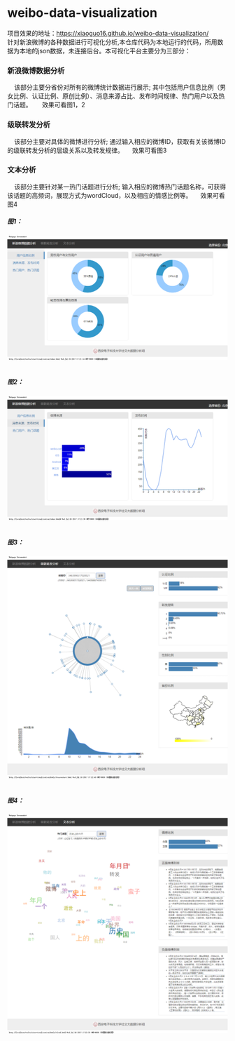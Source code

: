 weibo-data-visualization
=================================== 
项目效果的地址：https://xiaoguo16.github.io/weibo-data-visualization/  <br />
针对新浪微博的各种数据进行可视化分析,本仓库代码为本地运行的代码，所用数据为本地的json数据，未连接后台。本可视化平台主要分为三部分：
### 新浪微博数据分析
     该部分主要分省份对所有的微博统计数据进行展示;
     其中包括用户信息比例（男女比例、认证比例、原创比例）、消息来源占比、发布时间规律、热门用户以及热门话题。 
     效果可看图1，2
### 级联转发分析 
     该部分主要对具体的微博进行分析;
     通过输入相应的微博ID，获取有关该微博ID的级联转发分析的层级关系以及转发规律。
     效果可看图3
### 文本分析
     该部分主要针对某一热门话题进行分析;
     输入相应的微博热门话题名称，可获得该话题的高频词，展现方式为wordCloud，以及相应的情感比例等。
     效果可看图4
##### 图1：
![用户信息比例](https://github.com/xiaoguo16/weibo-data-visualization/blob/master/result/%E7%94%A8%E6%88%B7%E4%BF%A1%E6%81%AF%E6%AF%94%E4%BE%8B.png)  
##### 图2： 
![消息来源](https://github.com/xiaoguo16/weibo-data-visualization/blob/master/result/%E6%B6%88%E6%81%AF%E6%9D%A5%E6%BA%90.png)  
##### 图3：
![级联转发分析](https://github.com/xiaoguo16/weibo-data-visualization/blob/master/result/%E7%BA%A7%E8%81%94%E8%BD%AC%E5%8F%91.png)  
##### 图4：
![文本分析](https://github.com/xiaoguo16/weibo-data-visualization/blob/master/result/%E6%96%87%E6%9C%AC%E5%88%86%E6%9E%90.png)  




